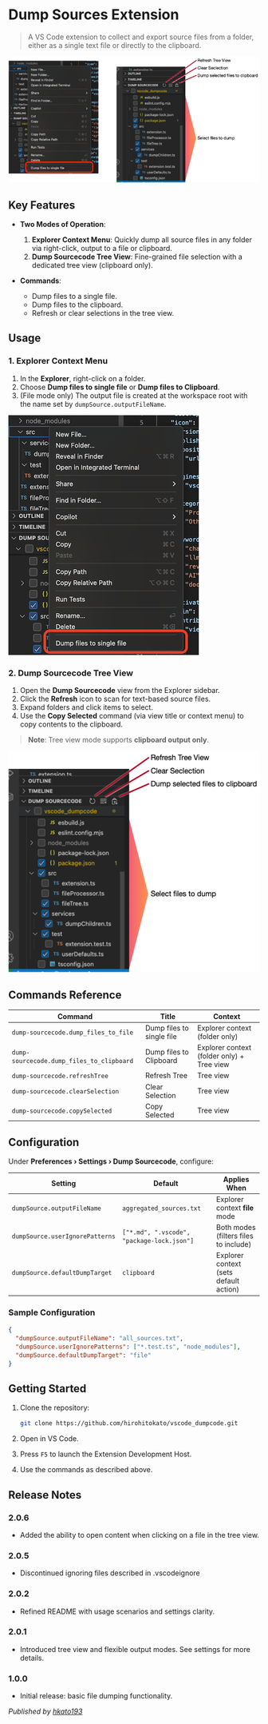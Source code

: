 # Dump Sources Extension

> A VS Code extension to collect and export source files from a folder, either as a single text file or directly to the clipboard.

![screenshot](./assets/screenshot.png)

## Key Features

* **Two Modes of Operation**:

  1. **Explorer Context Menu**: Quickly dump all source files in any folder via right-click, output to a file or clipboard.
  2. **Dump Sourcecode Tree View**: Fine-grained file selection with a dedicated tree view (clipboard only).

* **Commands**:

  * Dump files to a single file.
  * Dump files to the clipboard.
  * Refresh or clear selections in the tree view.

## Usage

### 1. Explorer Context Menu

1. In the **Explorer**, right-click on a folder.
2. Choose **Dump files to single file** or **Dump files to Clipboard**.
3. (File mode only) The output file is created at the workspace root with the name set by `dumpSource.outputFileName`.

![Explorer Context Menu](./assets/screenshot2.png)

### 2. Dump Sourcecode Tree View

1. Open the **Dump Sourcecode** view from the Explorer sidebar.
2. Click the **Refresh** icon to scan for text-based source files.
3. Expand folders and click items to select.
4. Use the **Copy Selected** command (via view title or context menu) to copy contents to the clipboard.

> **Note**: Tree view mode supports **clipboard output only**.

![Tree View Selection](./assets/screenshot1.png)

## Commands Reference

| Command                                   | Title                     | Context                                    |
| ----------------------------------------- | ------------------------- | ------------------------------------------ |
| `dump-sourcecode.dump_files_to_file`      | Dump files to single file | Explorer context (folder only)             |
| `dump-sourcecode.dump_files_to_clipboard` | Dump files to Clipboard   | Explorer context (folder only) + Tree view |
| `dump-sourcecode.refreshTree`             | Refresh Tree              | Tree view                                  |
| `dump-sourcecode.clearSelection`          | Clear Selection           | Tree view                                  |
| `dump-sourcecode.copySelected`            | Copy Selected             | Tree view                                  |

## Configuration

Under **Preferences › Settings › Dump Sourcecode**, configure:

| Setting                         | Default                                    | Applies When                           |
| ------------------------------- | ------------------------------------------ | -------------------------------------- |
| `dumpSource.outputFileName`     | `aggregated_sources.txt`                   | Explorer context **file** mode         |
| `dumpSource.userIgnorePatterns` | `["*.md", ".vscode", "package-lock.json"]` | Both modes (filters files to include)  |
| `dumpSource.defaultDumpTarget`  | `clipboard`                                | Explorer context (sets default action) |

### Sample Configuration

```json
{
  "dumpSource.outputFileName": "all_sources.txt",
  "dumpSource.userIgnorePatterns": ["*.test.ts", "node_modules"],
  "dumpSource.defaultDumpTarget": "file"
}
```

## Getting Started

1. Clone the repository:

   ```bash
   git clone https://github.com/hirohitokato/vscode_dumpcode.git
   ```
2. Open in VS Code.
3. Press `F5` to launch the Extension Development Host.
4. Use the commands as described above.

## Release Notes

### 2.0.6

* Added the ability to open content when clicking on a file in the tree view.

### 2.0.5

* Discontinued ignoring files described in .vscodeignore

### 2.0.2

* Refined README with usage scenarios and settings clarity.

### 2.0.1

* Introduced tree view and flexible output modes. See settings for more details.

### 1.0.0

* Initial release: basic file dumping functionality.

*Published by [hkato193](https://github.com/hirohitokato)*
